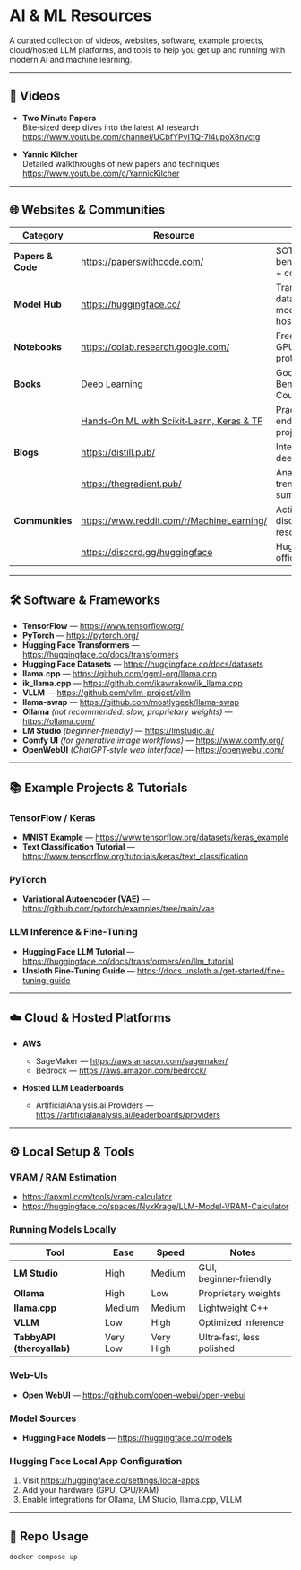 # AI & ML Resources

A curated collection of videos, websites, software, example projects, cloud/hosted LLM platforms, and tools to help you get up and running with modern AI and machine learning.

---

## 🎥 Videos

- **Two Minute Papers**  
  Bite‑sized deep dives into the latest AI research  
  https://www.youtube.com/channel/UCbfYPyITQ-7l4upoX8nvctg

- **Yannic Kilcher**  
  Detailed walkthroughs of new papers and techniques  
  https://www.youtube.com/c/YannicKilcher

---

## 🌐 Websites & Communities

| Category         | Resource                                                     | Notes                                   |
|------------------|--------------------------------------------------------------|-----------------------------------------|
| **Papers & Code**| https://paperswithcode.com/                                  | SOTA benchmarks + code links            |
| **Model Hub**    | https://huggingface.co/                                      | Transformers, datasets, model hosting   |
| **Notebooks**    | https://colab.research.google.com/                           | Free GPU/TPU for prototyping            |
| **Books**        | [Deep Learning](https://www.deeplearningbook.org/)           | Goodfellow, Bengio & Courville         |
|                  | [Hands‑On ML with Scikit‑Learn, Keras & TF](https://www.oreilly.com/) | Practical end‑to‑end projects   |
| **Blogs**        | https://distill.pub/                                         | Interactive deep dives                  |
|                  | https://thegradient.pub/                                     | Analysis, trends, paper summaries       |
| **Communities**  | https://www.reddit.com/r/MachineLearning/                    | Active discussion + resources           |
|                  | https://discord.gg/huggingface                               | Hugging Face official server            |

---

## 🛠 Software & Frameworks

- **TensorFlow** — https://www.tensorflow.org/  
- **PyTorch** — https://pytorch.org/  
- **Hugging Face Transformers** — https://huggingface.co/docs/transformers  
- **Hugging Face Datasets** — https://huggingface.co/docs/datasets  
- **llama.cpp** — https://github.com/ggml-org/llama.cpp  
- **ik_llama.cpp** — https://github.com/ikawrakow/ik_llama.cpp  
- **VLLM** — https://github.com/vllm-project/vllm  
- **llama-swap** — https://github.com/mostlygeek/llama-swap  
- **Ollama** *(not recommended: slow, proprietary weights)* — https://ollama.com/  
- **LM Studio** *(beginner‑friendly)* — https://lmstudio.ai/  
- **Comfy UI** *(for generative image workflows)* — https://www.comfy.org/  
- **OpenWebUI** *(ChatGPT‑style web interface)* — https://openwebui.com/  

---

## 📚 Example Projects & Tutorials

### TensorFlow / Keras
- **MNIST Example** — https://www.tensorflow.org/datasets/keras_example  
- **Text Classification Tutorial** — https://www.tensorflow.org/tutorials/keras/text_classification  

### PyTorch
- **Variational Autoencoder (VAE)** — https://github.com/pytorch/examples/tree/main/vae  

### LLM Inference & Fine‑Tuning
- **Hugging Face LLM Tutorial** — https://huggingface.co/docs/transformers/en/llm_tutorial  
- **Unsloth Fine‑Tuning Guide** — https://docs.unsloth.ai/get-started/fine-tuning-guide  

---

## ☁️ Cloud & Hosted Platforms

- **AWS**
  - SageMaker — https://aws.amazon.com/sagemaker/  
  - Bedrock — https://aws.amazon.com/bedrock/  

- **Hosted LLM Leaderboards**
  - ArtificialAnalysis.ai Providers — https://artificialanalysis.ai/leaderboards/providers  

---

## ⚙️ Local Setup & Tools

### VRAM / RAM Estimation
- https://apxml.com/tools/vram-calculator  
- https://huggingface.co/spaces/NyxKrage/LLM-Model-VRAM-Calculator  

### Running Models Locally

| Tool                       | Ease      | Speed       | Notes                                      |
|----------------------------|-----------|-------------|--------------------------------------------|
| **LM Studio**              | High      | Medium      | GUI, beginner‑friendly                     |
| **Ollama**                 | High      | Low         | Proprietary weights                        |
| **llama.cpp**              | Medium    | Medium      | Lightweight C++                            |
| **VLLM**                   | Low       | High        | Optimized inference                        |
| **TabbyAPI (theroyallab)** | Very Low  | Very High   | Ultra‑fast, less polished                   |

### Web‑UIs
- **Open WebUI** — https://github.com/open-webui/open-webui  

### Model Sources
- **Hugging Face Models** — https://huggingface.co/models  

### Hugging Face Local App Configuration
1. Visit https://huggingface.co/settings/local-apps  
2. Add your hardware (GPU, CPU/RAM)  
3. Enable integrations for Ollama, LM Studio, llama.cpp, VLLM  

---

## 🚀 Repo Usage

```bash
docker compose up
